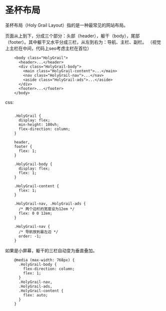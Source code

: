 

# 圣杯布局

圣杯布局（Holy Grail Layout）指的是一种最常见的网站布局。

页面从上到下，分成三个部分：头部（header），躯干（body），尾部（footer）。其中躯干又水平分成三栏，从左到右为：导航、主栏、副栏。 （视觉上主栏在中间，代码上seo考虑主栏在首位）


```
	<body class="HolyGrail">
	  <header>...</header>
	  <div class="HolyGrail-body">
	    <main class="HolyGrail-content">...</main>
	    <nav class="HolyGrail-nav">...</nav>
	    <aside class="HolyGrail-ads">...</aside>
	  </div>
	  <footer>...</footer>
	</body>
```

css:

```

	.HolyGrail {
	  display: flex;
	  min-height: 100vh;
	  flex-direction: column;
	}

	header,
	footer {
	  flex: 1;
	}

	.HolyGrail-body {
	  display: flex;
	  flex: 1;
	}

	.HolyGrail-content {
	  flex: 1;
	}

	.HolyGrail-nav, .HolyGrail-ads {
	  /* 两个边栏的宽度设为12em */
	  flex: 0 0 12em;
	}

	.HolyGrail-nav {
	  /* 导航放到最左边 */
	  order: -1;
	}
```

如果是小屏幕，躯干的三栏自动变为垂直叠加。

```
	@media (max-width: 768px) {
	  .HolyGrail-body {
	    flex-direction: column;
	    flex: 1;
	  }
	  .HolyGrail-nav,
	  .HolyGrail-ads,
	  .HolyGrail-content {
	    flex: auto;
	  }
	}
```
